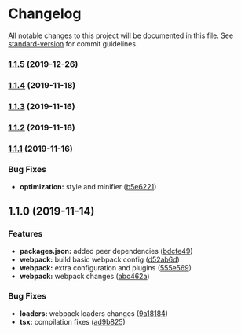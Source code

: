# Changelog

All notable changes to this project will be documented in this file. See [standard-version](https://github.com/conventional-changelog/standard-version) for commit guidelines.

### [1.1.5](https://github.com/bafxyz/web-chunks/compare/v1.1.4...v1.1.5) (2019-12-26)

### [1.1.4](https://github.com/bafxyz/web-chunks/compare/v1.1.3...v1.1.4) (2019-11-18)

### [1.1.3](https://github.com/bafxyz/web-chunks/compare/v1.1.2...v1.1.3) (2019-11-16)

### [1.1.2](https://github.com/bafxyz/web-chunks/compare/v1.1.1...v1.1.2) (2019-11-16)

### [1.1.1](https://github.com/bafxyz/web-chunks/compare/v1.1.0...v1.1.1) (2019-11-16)


### Bug Fixes

* **optimization:** style and minifier ([b5e6221](https://github.com/bafxyz/web-chunks/commit/b5e62215e126a2eb77a09b10c1b21049aa55c818))

## 1.1.0 (2019-11-14)


### Features

* **packages.json:** added peer dependencies ([bdcfe49](https://github.com/bafxyz/web-chunks/commit/bdcfe49c623e8206ce3a3dc8f351960e10cdaae5))
* **webpack:** build basic webpack config ([d52ab6d](https://github.com/bafxyz/web-chunks/commit/d52ab6d14c83359ec1b005947c075a1d5e10facb))
* **webpack:** extra configuration and plugins ([555e569](https://github.com/bafxyz/web-chunks/commit/555e569666c151133796f60006113a2f90988e4c))
* **webpack:** webpack changes ([abc462a](https://github.com/bafxyz/web-chunks/commit/abc462a8118e6cd022fea9ee57ce5b8038cd837e))


### Bug Fixes

* **loaders:** webpack loaders changes ([9a18184](https://github.com/bafxyz/web-chunks/commit/9a18184135472df89a05c29416d50f9bd103d9a1))
* **tsx:** compilation fixes ([ad9b825](https://github.com/bafxyz/web-chunks/commit/ad9b8250c5c37f558a3e0805434842ea9e764224))
